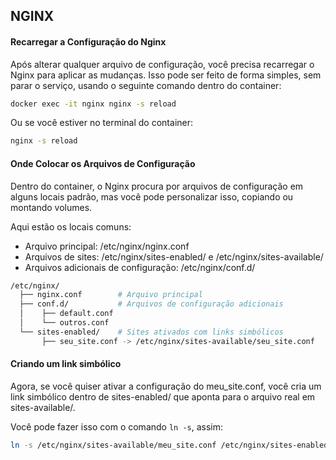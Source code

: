 ## NGINX

#### Recarregar a Configuração do Nginx

Após alterar qualquer arquivo de configuração, você precisa recarregar o Nginx para aplicar as mudanças. Isso pode ser feito de forma simples, sem parar o serviço, usando o seguinte comando dentro do container:
```bash
docker exec -it nginx nginx -s reload
```
Ou se você estiver no terminal do container:
```bash
nginx -s reload
```

#### Onde Colocar os Arquivos de Configuração

Dentro do container, o Nginx procura por arquivos de configuração em alguns locais padrão, mas você pode personalizar isso, copiando ou montando volumes.

Aqui estão os locais comuns:

- Arquivo principal: /etc/nginx/nginx.conf
- Arquivos de sites: /etc/nginx/sites-enabled/ e /etc/nginx/sites-available/
- Arquivos adicionais de configuração: /etc/nginx/conf.d/

```bash
/etc/nginx/
  ├── nginx.conf        # Arquivo principal
  ├── conf.d/           # Arquivos de configuração adicionais
  │    ├── default.conf
  │    └── outros.conf
  └── sites-enabled/    # Sites ativados com links simbólicos
       ├── seu_site.conf -> /etc/nginx/sites-available/seu_site.conf
```

#### Criando um link simbólico

Agora, se você quiser ativar a configuração do meu_site.conf, você cria um link simbólico dentro de sites-enabled/ que aponta para o arquivo real em sites-available/.

Você pode fazer isso com o comando `ln -s`, assim:
```bash
ln -s /etc/nginx/sites-available/meu_site.conf /etc/nginx/sites-enabled/
```
